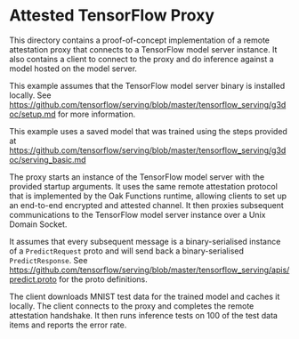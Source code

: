 # Attested TensorFlow Proxy

This directory contains a proof-of-concept implementation of a remote
attestation proxy that connects to a TensorFlow model server instance. It also
contains a client to connect to the proxy and do inference against a model
hosted on the model server.

This example assumes that the TensorFlow model server binary is installed
locally. See
https://github.com/tensorflow/serving/blob/master/tensorflow_serving/g3doc/setup.md
for more information.

This example uses a saved model that was trained using the steps provided at
https://github.com/tensorflow/serving/blob/master/tensorflow_serving/g3doc/serving_basic.md

The proxy starts an instance of the TensorFlow model server with the provided
startup arguments. It uses the same remote attestation protocol that is
implemented by the Oak Functions runtime, allowing clients to set up an
end-to-end encrypted and attested channel. It then proxies subsequent
communications to the TensorFlow model server instance over a Unix Domain
Socket.

It assumes that every subsequent message is a binary-serialised instance of a
`PredictRequest` proto and will send back a binary-serialised `PredictResponse`.
See
https://github.com/tensorflow/serving/blob/master/tensorflow_serving/apis/predict.proto
for the proto definitions.

The client downloads MNIST test data for the trained model and caches it
locally. The client connects to the proxy and completes the remote attestation
handshake. It then runs inference tests on 100 of the test data items and
reports the error rate.
